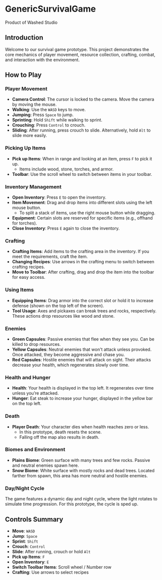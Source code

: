 # GenericSurvivalGame
 Product of Washed Studio

## Introduction
Welcome to our survival game prototype. This project demonstrates the core mechanics of player movement, resource collection, crafting, combat, and interaction with the environment.

## How to Play

### Player Movement
- **Camera Control**: The cursor is locked to the camera. Move the camera by moving the mouse.
- **Walking**: Use the `WASD` keys to move.
- **Jumping**: Press `Space` to jump.
- **Sprinting**: Hold `Shift` while walking to sprint.
- **Crouching**: Press `Control` to crouch.
- **Sliding**: After running, press crouch to slide. Alternatively, hold `Alt` to slide more easily.

### Picking Up Items
- **Pick up Items**: When in range and looking at an item, press `F` to pick it up.
  - Items include wood, stone, torches, and armor.
- **Toolbar**: Use the scroll wheel to switch between items in your toolbar.

### Inventory Management
- **Open Inventory**: Press `E` to open the inventory.
- **Item Movement**: Drag and drop items into different slots using the left mouse button.
  - To split a stack of items, use the right mouse button while dragging.
- **Equipment**: Certain slots are reserved for specific items (e.g., offhand for torches).
- **Close Inventory**: Press `E` again to close the inventory.

### Crafting
- **Crafting Items**: Add items to the crafting area in the inventory. If you meet the requirements, craft the item.
- **Changing Recipes**: Use arrows in the crafting menu to switch between crafting recipes.
- **Move to Toolbar**: After crafting, drag and drop the item into the toolbar for easy access.

### Using Items
- **Equipping Items**: Drag armor into the correct slot or hold it to increase defense (shown on the top left of the screen).
- **Tool Usage**: Axes and pickaxes can break trees and rocks, respectively. These actions drop resources like wood and stone.

### Enemies
- **Green Capsules**: Passive enemies that flee when they see you. Can be killed to drop resources.
- **Yellow Capsules**: Neutral enemies that won't attack unless provoked. Once attacked, they become aggressive and chase you.
- **Red Capsules**: Hostile enemies that will attack on sight. Their attacks decrease your health, which regenerates slowly over time.

### Health and Hunger
- **Health**: Your health is displayed in the top left. It regenerates over time unless you’re attacked.
- **Hunger**: Eat steak to increase your hunger, displayed in the yellow bar on the top left.

### Death
- **Player Death**: Your character dies when health reaches zero or less.
  - In this prototype, death resets the scene.
  - Falling off the map also results in death.

### Biomes and Environment
- **Plains Biome**: Green surface with many trees and few rocks. Passive and neutral enemies spawn here.
- **Snow Biome**: White surface with mostly rocks and dead trees. Located farther from spawn, this area has more neutral and hostile enemies.

### Day/Night Cycle
The game features a dynamic day and night cycle, where the light rotates to simulate time progression. For this prototype, the cycle is sped up.

## Controls Summary
- **Move**: `WASD`
- **Jump**: `Space`
- **Sprint**: `Shift`
- **Crouch**: `Control`
- **Slide**: After running, crouch or hold `Alt`
- **Pick up Items**: `F`
- **Open Inventory**: `E`
- **Switch Toolbar Items**: Scroll wheel / Number row
- **Crafting**: Use arrows to select recipes
